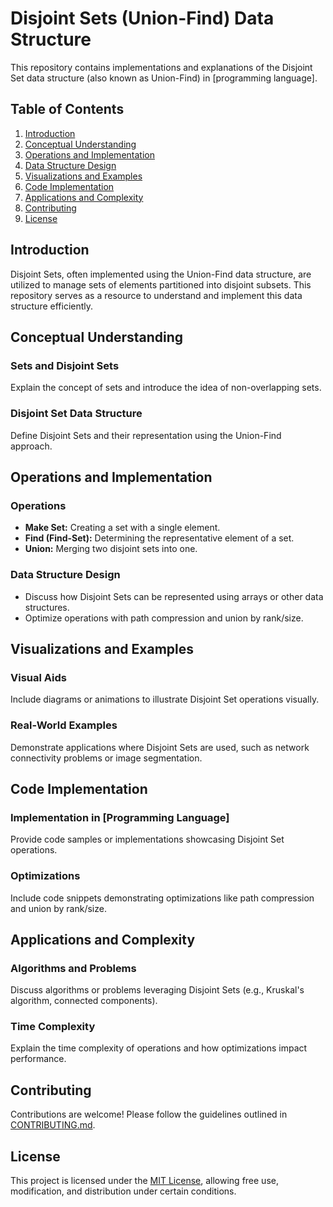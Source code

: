 # Disjoint Sets (Union-Find) Data Structure

This repository contains implementations and explanations of the Disjoint Set data structure (also known as Union-Find) in [programming language].

## Table of Contents
1. [Introduction](#introduction)
2. [Conceptual Understanding](#conceptual-understanding)
3. [Operations and Implementation](#operations-and-implementation)
4. [Data Structure Design](#data-structure-design)
5. [Visualizations and Examples](#visualizations-and-examples)
6. [Code Implementation](#code-implementation)
7. [Applications and Complexity](#applications-and-complexity)
8. [Contributing](#contributing)
9. [License](#license)

## Introduction

Disjoint Sets, often implemented using the Union-Find data structure, are utilized to manage sets of elements partitioned into disjoint subsets. This repository serves as a resource to understand and implement this data structure efficiently.

## Conceptual Understanding

### Sets and Disjoint Sets
Explain the concept of sets and introduce the idea of non-overlapping sets.

### Disjoint Set Data Structure
Define Disjoint Sets and their representation using the Union-Find approach. 

## Operations and Implementation

### Operations
- **Make Set:** Creating a set with a single element.
- **Find (Find-Set):** Determining the representative element of a set.
- **Union:** Merging two disjoint sets into one.

### Data Structure Design
- Discuss how Disjoint Sets can be represented using arrays or other data structures.
- Optimize operations with path compression and union by rank/size.

## Visualizations and Examples

### Visual Aids
Include diagrams or animations to illustrate Disjoint Set operations visually.

### Real-World Examples
Demonstrate applications where Disjoint Sets are used, such as network connectivity problems or image segmentation.

## Code Implementation

### Implementation in [Programming Language]
Provide code samples or implementations showcasing Disjoint Set operations.

### Optimizations
Include code snippets demonstrating optimizations like path compression and union by rank/size.

## Applications and Complexity

### Algorithms and Problems
Discuss algorithms or problems leveraging Disjoint Sets (e.g., Kruskal's algorithm, connected components).

### Time Complexity
Explain the time complexity of operations and how optimizations impact performance.

## Contributing

Contributions are welcome! Please follow the guidelines outlined in [CONTRIBUTING.md](link-to-contributing-guidelines).

## License

This project is licensed under the [MIT License](link-to-license-file), allowing free use, modification, and distribution under certain conditions.

